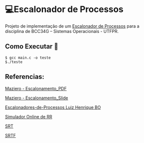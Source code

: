 # :computer:Escalonador de Processos

Projeto de implementação de um [Escalonador de Processos](https://en.wikipedia.org/wiki/Scheduling_(computing)) para a disciplina de BCC34G – Sistemas Operacionais - UTFPR.

## Como Executar 🚀
	
	$ gcc main.c -o teste
	$./teste
	
## Referencias:

[Maziero - Escalonamento_PDF](http://wiki.inf.ufpr.br/maziero/lib/exe/fetch.php?media=socm:socm-texto-06.pdf)

[Maziero - Escalonamento_Slide](http://wiki.inf.ufpr.br/maziero/lib/exe/fetch.php?media=socm:socm-slides-06.pdf)

[Escalonadores-de-Processos Luiz Henrique BO](https://github.com/LuizHenriqueBO/Escalonadores-de-Processos)

[Simulador Online de RR](http://lasdpc.icmc.usp.br/~ssc640/pos/i3s/index.php?lang=pt)

[SRT](https://pt.wikipedia.org/wiki/Shortest_remaining_time)

[SRTF](https://www.javatpoint.com/os-srtf-with-processes-contains-cpu-and-io-time)
